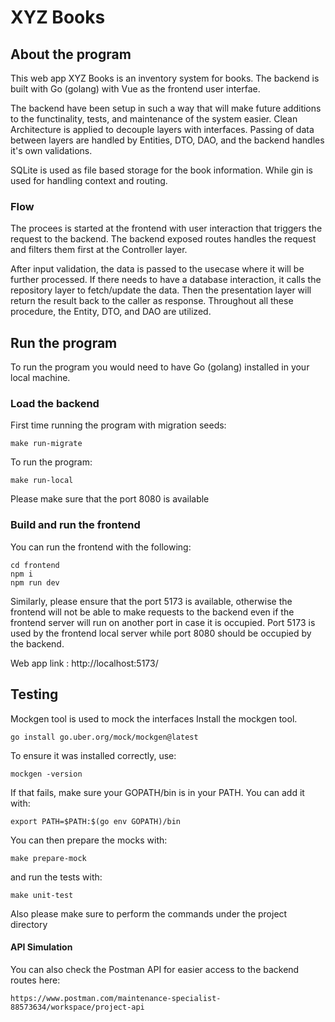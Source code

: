 # XYZ Books

## About the program
This web app XYZ Books is an inventory system for books. The backend is built with Go (golang) with Vue as the frontend user interfae.

The backend have been setup in such a way that will make future additions to the functinality, tests, and maintenance of the system easier. Clean Architecture is applied to decouple layers with interfaces. Passing of data between layers are handled by Entities, DTO, DAO, and the backend handles it's own validations.

SQLite is used as file based storage for the book information. While gin is used for handling context and routing.

### Flow
The procees is started at the frontend with user interaction that triggers the request to the backend. The backend exposed routes handles the request and filters them first at the Controller layer.

After input validation, the data is passed to the usecase where it will be further processed. If there needs to have a database interaction, it calls the repository layer to fetch/update the data. Then the presentation layer will return the result back to the caller as response. Throughout all these procedure, the Entity, DTO, and DAO are utilized.

## Run the program
To run the program you would need to have Go (golang) installed in your local machine. 

### Load the backend
First time running the program with migration seeds:
```
make run-migrate
```
To run the program:
```
make run-local
```
Please make sure that the port 8080 is available
### Build and run the frontend
You can run the frontend with the following:
```
cd frontend
npm i
npm run dev
```
Similarly, please ensure that the port 5173 is available, otherwise the frontend will not be able to make requests to the backend even if the frontend server will run on another port in case it is occupied.
Port 5173 is used by the frontend local server while port 8080 should be occupied by the backend.

Web app link : http://localhost:5173/

## Testing
Mockgen tool is used to mock the interfaces
Install the mockgen tool.
```
go install go.uber.org/mock/mockgen@latest
```
To ensure it was installed correctly, use:

```
mockgen -version
```
If that fails, make sure your GOPATH/bin is in your PATH. You can add it with:
```
export PATH=$PATH:$(go env GOPATH)/bin
```
You can then prepare the mocks with:
```
make prepare-mock
```
and run the tests with:
```
make unit-test
```

Also please make sure to perform the commands under the project directory

#### API Simulation
You can also check the Postman API for easier access to the backend routes here:
```
https://www.postman.com/maintenance-specialist-88573634/workspace/project-api
```

